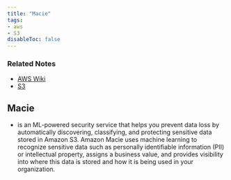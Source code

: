 ```yaml
---
title: "Macie"
tags:
- aws
- S3
disableToc: false
---
```


### Related Notes
- [AWS Wiki](/notes/aws/aws-wiki.md)
- [S3](/notes/aws/s3/s3.md)

## **Macie**
- is an ML-powered security service that helps you prevent data loss by automatically discovering, classifying, and protecting sensitive data stored in Amazon S3. Amazon Macie uses machine learning to recognize sensitive data such as personally identifiable information (PII) or intellectual property, assigns a business value, and provides visibility into where this data is stored and how it is being used in your organization.